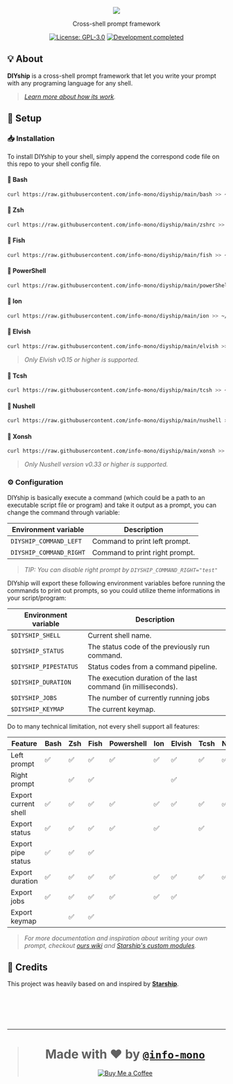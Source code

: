 <p align="center"><a href="https://www.figma.com/file/ivfF5xzAi1zioAkpDHbUyb/DIYship"><img src="https://user-images.githubusercontent.com/43980777/142657083-ec10c6a1-b34b-4517-9110-3d07f7263a63.png"></a></p>
<p align="center">Cross-shell prompt framework</p>
<p align="center">
  <a href="https://github.com/info-mono/diyship/blob/main/LICENSE"><img src="https://img.shields.io/github/license/info-mono/diyship?labelColor=383838&color=585858&style=for-the-badge" alt="License: GPL-3.0"></a>
  <a href="https://gist.github.com/NNBnh/9ef453aba3efce26046e0d3119dab5a7#development-completed"><img src="https://img.shields.io/badge/development-completed-%23585858.svg?labelColor=383838&style=for-the-badge&logoColor=FFFFFF" alt="Development completed"></a>
</p>

## 💡 About

**DIYship** is a cross-shell prompt framework that let you write your prompt with any programing language for any shell.

> _[Learn more about how its work](#%EF%B8%8F-configuration)._

## 🚀 Setup

### 📥 Installation

To install DIYship to your shell, simply append the correspond code file on this repo to your shell config file.

#### 🐚 Bash

```sh
curl https://raw.githubusercontent.com/info-mono/diyship/main/bash >> ~/.bashrc
```

#### 🐚 Zsh

```sh
curl https://raw.githubusercontent.com/info-mono/diyship/main/zshrc >> ~/.zshrc
```

#### 🐚 Fish

```sh
curl https://raw.githubusercontent.com/info-mono/diyship/main/fish >> ~/.config/fish/config.fish
```

#### 🐚 PowerShell

```sh
curl https://raw.githubusercontent.com/info-mono/diyship/main/powerShell >> ~/.config/powershell/Microsoft.PowerShell_profile.ps1
```

#### 🐚 Ion

```sh
curl https://raw.githubusercontent.com/info-mono/diyship/main/ion >> ~/.config/ion/initrc
```

#### 🐚 Elvish

```sh
curl https://raw.githubusercontent.com/info-mono/diyship/main/elvish >> ~/.elvish/rc.elv
```

> _Only Elvish v0.15 or higher is supported._

#### 🐚 Tcsh

```sh
curl https://raw.githubusercontent.com/info-mono/diyship/main/tcsh >> ~/.tcshrc
```

#### 🐚 Nushell

```sh
curl https://raw.githubusercontent.com/info-mono/diyship/main/nushell >> ~/.config/nu/config.toml
```

#### 🐚 Xonsh

```sh
curl https://raw.githubusercontent.com/info-mono/diyship/main/xonsh >> ~/.xonshrc
```

> _Only Nushell version v0.33 or higher is supported._

### ⚙️ Configuration

DIYship is basically execute a command (which could be a path to an executable script file or program) and take it output as a prompt,
you can change the command through variable:

| Environment variable    | Description                    |
| ----------------------- | ------------------------------ |
| `DIYSHIP_COMMAND_LEFT`  | Command to print left prompt.  |
| `DIYSHIP_COMMAND_RIGHT` | Command to print right prompt. |

> _TIP: You can disable right prompt by `DIYSHIP_COMMAND_RIGHT="test"`_

DIYship will export these following environment variables before running the commands to print out prompts,
so you could utilize theme informations in your script/program:

| Environment variable  | Description                                                   |
| --------------------- | ------------------------------------------------------------- |
| `$DIYSHIP_SHELL`      | Current shell name.                                           |
| `$DIYSHIP_STATUS`     | The status code of the previously run command.                |
| `$DIYSHIP_PIPESTATUS` | Status codes from a command pipeline.                         |
| `$DIYSHIP_DURATION`   | The execution duration of the last command (in milliseconds). |
| `$DIYSHIP_JOBS`       | The number of currently running jobs                          |
| `$DIYSHIP_KEYMAP`     | The current keymap.                                           |

Do to many technical limitation, not every shell support all features:

| Feature              | Bash | Zsh | Fish | Powershell | Ion | Elvish | Tcsh | Nushell | Xonsh |
| -------------------- | ---- | --- | ---- | ---------- | --- | ------ | ---- | ------- | ----- |
| Left prompt          | ✅   | ✅  | ✅   | ✅         | ✅  | ✅     | ✅   | ✅      | ✅    |
| Right prompt         |      | ✅  | ✅   |            |     | ✅     |      |         | ✅    |
| Export current shell | ✅   | ✅  | ✅   | ✅         | ✅  | ✅     | ✅   | ✅      | ✅    |
| Export status        | ✅   | ✅  | ✅   | ✅         | ✅  |        | ✅   |         | ✅    |
| Export pipe status   | ✅   | ✅  | ✅   |            |     |        |      |         |       |
| Export duration      | ✅   | ✅  | ✅   | ✅         | ✅  | ✅     | ✅   | ✅      | ✅    |
| Export jobs          | ✅   | ✅  | ✅   | ✅         | ✅  | ✅     |      |         | ✅    |
| Export keymap        |      | ✅  | ✅   |            |     |        |      |         |       |

> _For more documentation and inspiration about writing your own prompt, checkout [ours wiki](https://github.com/info-mono/diyship/wiki) and [Starship's custom modules](https://github.com/starship/starship/discussions/1252)._

## 💌 Credits

This project was heavily based on and inspired by [**Starship**](https://starship.rs).

<br><br><br><br>

---

> <h1 align="center">Made with ❤️ by <a href="https://github.com/info-mono"><code>@info-mono</code></a></h1>
>
> <p align="center"><a href="https://www.buymeacoffee.com/nnbnh"><img src="https://img.shields.io/badge/buy_me_a_coffee%20-%23FFC387.svg?logo=buy-me-a-coffee&logoColor=333333&style=for-the-badge" alt="Buy Me a Coffee"></a></p>
